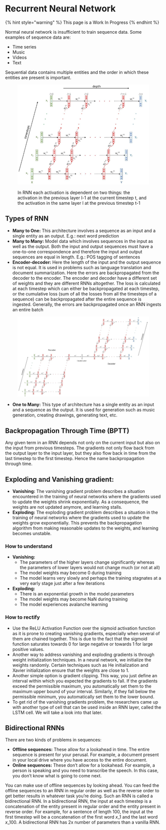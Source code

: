 # Recurrent Neural Network

{% hint style="warning" %}
This page is a Work In Progress
{% endhint %}

Normal neural network is insufficient to train sequence data. Some examples of sequence data are:

* Time series
* Music
* Videos
* Text

Sequential data contains multiple entities​ and the order in which these entities are present is important.

<figure><img src="../.gitbook/assets/image2 (1).png" alt=""><figcaption><p>In RNN each activation is dependent on two things: the activation in the previous layer <span class="math">l-1</span> at the current timestep <span class="math">t</span>, and the activation in the same layer <span class="math">l</span> at the previous timestep <span class="math">t-1</span></p></figcaption></figure>

## Types of RNN

* **Many to One:** This architecture involves a sequence as an input and a single entity as an output​. E.g.: next word prediction
* **Many to Many:** Model data which involves sequences in the input as well as the output​. Both the input and output sequences must have a one-to-one correspondence ​and therefore the input and output sequences are equal in length​. E.g.: POS tagging of sentences
* **Encoder-decoder:** Here the length of the input and the output sequence is not equal​. It is used in problems such as language translation and document summarization. Here the errors are backpropagated from the decoder to the encoder. The encoder and decoder have a different set of weights and they are different RNNs altogether. The loss is calculated at each timestep which can either be backpropagated at each timestep, or the cumulative loss (sum of all the losses from all the timesteps of a sequence) can be backpropagated after the entire sequence is ingested. Generally, the errors are backpropagated once an RNN ingests an entire batch

<figure><img src="../.gitbook/assets/image3.png" alt=""><figcaption></figcaption></figure>

* **One to Many:** This type of architecture has a single entity as an input and a sequence as the output​. It is used for generation such as music generation, creating drawings, generating text, etc.

## Backpropagation Through Time (BPTT)

Any given term in an RNN depends not only on the current input but also on the input from previous timesteps​. The gradients not only flow back from the output layer to the input layer, but they also flow back in time from the last timestep to the first timestep. Hence the name backpropagation through time.

## Exploding and Vanishing gradient:

* **Vanishing:** The vanishing gradient problem describes a situation encountered in the training of neural networks where the gradients used to update the weights shrink exponentially. As a consequence, the weights are not updated anymore, and learning stalls.
* **Exploding:** The exploding gradient problem describes a situation in the training of neural networks where the gradients used to update the weights grow exponentially. This prevents the backpropagation algorithm from making reasonable updates to the weights, and learning becomes unstable.

### How to understand

* **Vanishing:**
  * The parameters of the higher layers change significantly whereas the parameters of lower layers would not change much (or not at all)
  * The model weights may become 0 during training
  * The model learns very slowly and perhaps the training stagnates at a very early stage just after a few iterations
* **Exploding:**
  * There is an exponential growth in the model parameters
  * The model weights may become NaN during training
  * The model experiences avalanche learning

### How to rectify

* Use the ReLU Activation Function over the sigmoid activation function as it is prone to creating vanishing gradients, especially when several of them are chained together. This is due to the fact that the sigmoid function saturates towards 0 for large negative or towards 1 for large positive values.
* Another way to address vanishing and exploding gradients is through weight initialization techniques. In a neural network, we initialize the weights randomly. Certain techniques such as He initialization and Xavier initialization ensure that the weights are close to 1.
* Another simple option is gradient clipping. This way, you just define an interval within which you expected the gradients to fall. If the gradients exceed the permissible maximum, you automatically set them to the maximum upper bound of your interval. Similarly, if they fall below the permissible minimum, you automatically set them to the lower bound.
* To get rid of the vanishing gradients problem, the researchers came up with another type of cell that can be used inside an RNN layer, called the LSTM cell. We will take a look into that later.

## Bidirectional RNNs

There are two kinds of problems in sequences:

* **Offline sequences​:** These allow for a lookahead in time. The entire sequence is present for your perusal. For example, a document present in your local drive where you have access to the entire document.
* **Online sequences​:** These don’t allow for a lookahead. For example, a person is speaking and you need to transcribe the speech. In this case, you don’t know what is going to come next.

You can make use of offline sequences by looking ahead. You can feed the offline sequences to an RNN in regular order as well as the reverse order to get better results in whatever task you’re doing. Such an RNN is called a bidirectional RNN​. In a bidirectional RNN, the input at each timestep is a concatenation of the entity present in regular order and the entity present in reverse order. For example, for a sentence of length $100$, the input at the first timestep will be a concatenation of the first word $x\_1$ and the last word $x\_{100}$. A bidirectional RNN has $2$x number of parameters​ than a vanilla RNN.
